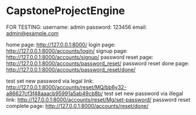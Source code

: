 # CapstoneProjectEngine

FOR TESTING:
username: admin
password: 123456
email: admin@example.com

home page:  http://127.0.0.1:8000/
login page: http://127.0.0.1:8000/accounts/login/
signup page: http://127.0.0.1:8000/accounts/signup/
password reset page: http://127.0.0.1:8000/accounts/password_reset/
password reset done page: http://127.0.0.1:8000/accounts/password_reset/done/

test set new password via legal link: http://127.0.0.1:8000/accounts/reset/MQ/bb6y32-a86627cf3f48aaacb95991a5ab49cb8b/
test set new password via illegal link: http://127.0.0.1:8000/accounts/reset/Mg/set-password/
password reset complete page: http://127.0.0.1:8000/accounts/reset/done/
